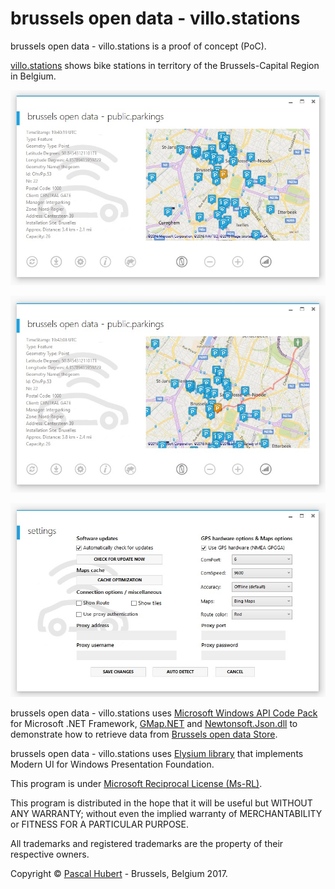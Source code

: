 ﻿# brussels open data - villo.stations

brussels open data - villo.stations is a proof of concept (PoC).

[villo.stations](http://opendatastore.brussels/en/dataset/villo) shows bike stations in territory of the Brussels-Capital Region in Belgium. 

![](https://github.com/neojudgment/brussels-open-data-public.parkings/blob/master/brussels%20open%20data%20-%20public.parkings/Screenshots/home.jpg?raw=true)

![](https://github.com/neojudgment/brussels-open-data-public.parkings/blob/master/brussels%20open%20data%20-%20public.parkings/Screenshots/route.jpg?raw=true)

![](https://github.com/neojudgment/brussels-open-data-public.parkings/blob/master/brussels%20open%20data%20-%20public.parkings/Screenshots/settings.jpg?raw=true)

brussels open data - villo.stations uses [Microsoft Windows API Code Pack](http://archive.msdn.microsoft.com/WindowsAPICodePack) for Microsoft .NET Framework, [GMap.NET](https://greatmaps.codeplex.com/) and [Newtonsoft.Json.dll](https://github.com/JamesNK/Newtonsoft.Json) to demonstrate how to retrieve data from [Brussels open data Store](http://opendatastore.brussels/en/).

brussels open data - villo.stations uses [Elysium library](http://elysium.asvishnyakov.com/en/) that implements Modern UI for Windows Presentation Foundation.

This program is under [Microsoft Reciprocal License (Ms-RL)](http://opensource.org/licenses/MS-RL/).

This program is distributed in the hope that it will be useful but WITHOUT ANY WARRANTY; without even the implied warranty of
MERCHANTABILITY or FITNESS FOR A PARTICULAR PURPOSE.

All trademarks and registered trademarks are the property of their respective owners.

Copyright © [Pascal Hubert](mailto:pascal.hubert@outlook.com) - Brussels, Belgium 2017.
